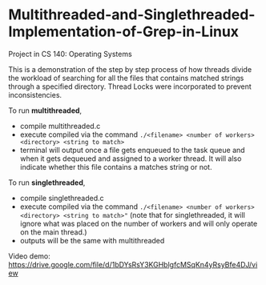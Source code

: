 # Multithreaded-and-Singlethreaded-Implementation-of-Grep-in-Linux

Project in CS 140: Operating Systems

This is a demonstration of the step by step process of how threads divide the workload of searching for all the files that contains matched strings through a specified directory. Thread Locks were incorporated to prevent inconsistencies.

To run **multithreaded**, 
- compile multithreaded.c
- execute compiled via the command `./<filename> <number of workers> <directory> <string to match>`
- terminal will output once a file gets enqueued to the task queue and when it gets dequeued and assigned to a worker thread. It will also indicate whether this file contains a matches string or not.

To run **singlethreaded**,
- compile singlethreaded.c
- execute compiled via the command `./<filename> <number of workers> <directory> <string to match>"` (note that for singlethreaded, it will ignore what was placed on the number of workers and will only operate on the main thread.)
- outputs will be the same with multithreaded

Video demo: https://drive.google.com/file/d/1bDYsRsY3KGHblgfcMSqKn4yRsyBfe4DJ/view
